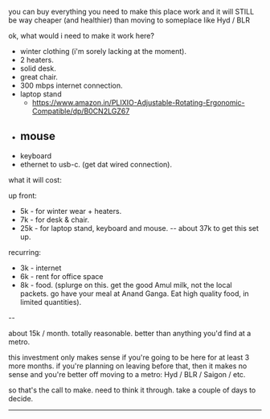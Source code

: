 you can buy everything you need to make this place work and it will STILL be way cheaper (and healthier) than moving to someplace like Hyd / BLR

ok, what would i need to make it work here?
- winter clothing (i'm sorely lacking at the moment).
- 2 heaters.
- solid desk.
- great chair.
- 300 mbps internet connection.
- laptop stand
	- https://www.amazon.in/PLIXIO-Adjustable-Rotating-Ergonomic-Compatible/dp/B0CN2LGZ67
- mouse
	- 
- keyboard
- ethernet to usb-c. (get dat wired connection).

what it will cost:

up front:
- 5k - for winter wear + heaters.
- 7k - for desk & chair.
- 25k - for laptop stand, keyboard and mouse.
--
about 37k to get this set up.

recurring:
- 3k - internet
- 6k - rent for office space
- 8k - food. (splurge on this. get the good Amul milk, not the local packets. go have your meal at Anand Ganga. Eat high quality food, in limited quantities).

--

about 15k / month. totally reasonable. better than anything you'd find at a metro.

this investment only makes sense if you're going to be here for at least 3 more months. if you're planning on leaving before that, then it makes no sense and you're better off moving to a metro: Hyd / BLR / Saigon / etc.

so that's the call to make. need to think it through. take a couple of days to decide.

---
